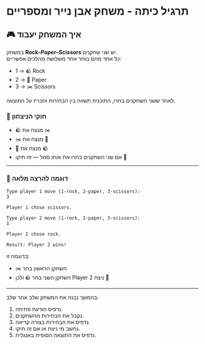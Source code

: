 # תרגיל כיתה - משחק אבן נייר ומספריים

## 🎮 איך המשחק יעבוד

במשחק **Rock–Paper–Scissors** יש שני שחקנים.  
כל אחד מהם בוחר אחד משלושה מהלכים אפשריים:

- 1 → 🪨 Rock  
- 2 → 📄 Paper  
- 3 → ✂️ Scissors  

לאחר ששני השחקנים בחרו, התוכנית תשווה בין הבחירות ותכריז על התוצאה.

### 🧠 חוקי הניצחון
- 🪨 מנצח את ✂️  
- ✂️ מנצח את 📄  
- 📄 מנצח את 🪨  
- אם שני השחקנים בחרו את אותו סמל — זה תיקו 🤝

---

### 🧾 דוגמה להרצה מלאה

```
Type player 1 move (1-rock, 2-paper, 3-scissors):
3

Player 1 chose scissors.

Type player 2 move (1-rock, 2-paper, 3-scissors):
1

Player 2 chose rock.

Result: Player 2 wins!

```


בדוגמה זו:
- ✂️ השחקן הראשון בחר   
- השחקן השני בחר  🪨 
ולכן Player 2 ניצח 🎉

---

בהמשך נבנה את המשחק שלב אחר שלב:
1. נדפיס הודעת פתיחה.  
2. נקבל את הבחירות מהשחקנים.  
3. נדפיס את הבחירות בצורה קריאה.  
4. נחשב מי ניצח או אם זה תיקו.  
5. נדפיס את התוצאה הסופית באנגלית.
